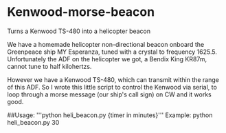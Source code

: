 # Kenwood-morse-beacon
Turns a Kenwood TS-480 into a helicopter beacon

We have a homemade helicopter non-directional beacon onboard the Greenpeace ship MY Esperanza, tuned with a crystal to frequency 1625.5. Unfortunately the ADF on the helicopter we got, a Bendix King KR87m, cannot tune to half kilohertzs.

However we have a Kenwood TS-480, which can transmit within the range of this ADF. So I wrote this little script to control the Kenwood via serial, to loop through a morse message (our ship's call sign) on CW and it works good.

##Usage:
'''python heli_beacon.py {timer in minutes}'''
Example: python heli_beacon.py 30

